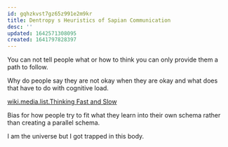 ```yaml
---
id: gqhzkvst7gz65z991e2m9kr
title: Dentropy s Heuristics of Sapian Communication
desc: ''
updated: 1642571308095
created: 1641797828397
---
```


You can not tell people what or how to think you can only provide them a path to follow.

Why do people say they are not okay when they are okay and what does that have to do with cognitive load.

[wiki.media.list.Thinking Fast and Slow](../Media/List/Thinking%20Fast%20and%20Slow.md)

Bias for how people try to fit what they learn into their own schema rather than creating a parallel schema.

I am the universe but I got trapped in this body.
